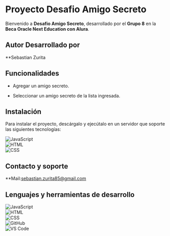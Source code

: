 # Proyecto Desafio Amigo Secreto  

Bienvenido a **Desafio Amigo Secreto**, desarrollado por el **Grupo 8** en la **Beca Oracle Next Education con Alura**.  

## Autor  Desarrollado por 
**Sebastian Zurita



## Funcionalidades  

- Agregar un amigo secreto.  

- Seleccionar un amigo secreto de la lista ingresada.  


## Instalación  

Para instalar el proyecto, descárgalo y ejecútalo en un servidor que soporte las siguientes tecnologías:  

![JavaScript](https://img.shields.io/badge/-JavaScript-000?&logo=JavaScript)  
![HTML](https://img.shields.io/badge/-HTML-000?&logo=HTML5)  
![CSS](https://img.shields.io/badge/-CSS-000?&logo=CSS3)  

## Contacto y soporte  
**Mail:sebastian.zurita85@gmail.com




## Lenguajes y herramientas de desarrollo  

![JavaScript](https://img.shields.io/badge/-JavaScript-000?&logo=JavaScript)  
![HTML](https://img.shields.io/badge/-HTML-000?&logo=HTML5)  
![CSS](https://img.shields.io/badge/-CSS-000?&logo=CSS3)  
![GitHub](https://img.shields.io/badge/-GitHub-000?&logo=GitHub)  
![VS Code](https://img.shields.io/badge/-VS%20Code-000?&logo=Visual%20Studio%20Code)  
